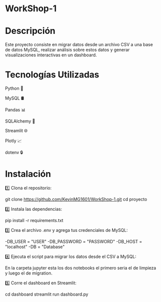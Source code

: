 # WorkShop-1
# Descripción

Este proyecto consiste en migrar datos desde un archivo CSV a una base de datos MySQL, realizar análisis sobre estos datos y generar visualizaciones interactivas en un dashboard.

# Tecnologías Utilizadas

Python 🐍

MySQL 🛢️

Pandas 📊

SQLAlchemy 🔗

Streamlit 🌐

Plotly 📈

dotenv 🔒

# Instalación

1️⃣ Clona el repositorio:

git clone https://github.com/KevinMG1601/WorkShop-1.git
cd proyecto

2️⃣ Instala las dependencias:

pip install -r requirements.txt

3️⃣ Crea el archivo .env y agrega tus credenciales de MySQL:

-DB_USER = "USER"
-DB_PASSWORD = "PASSWORD"
-DB_HOST = "localhost"
-DB = "Database"

4️⃣ Ejecuta el script para migrar los datos desde el CSV a MySQL:

En la carpeta jupyter esta los dos notebooks el primero seria el de limpieza y luego el de migration.

5️⃣ Corre el dashboard en Streamlit:

cd dashboard
streamlit run dashboard.py

